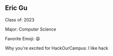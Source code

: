 ## Eric Gu

Class of: 2023

Major: Computer Science

Favorite Emoji: 😩

Why you're excited for HackOurCampus: I like hack
